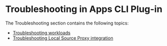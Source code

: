 # Troubleshooting in Apps CLI Plug-in

The Troubleshooting section contains the following topics:

- [Troubleshooting workloads](troubleshooting-workload.hbs.md)
- [Troubleshooting Local Source Proxy integration](troubleshooting-lsp.hbs.md)
